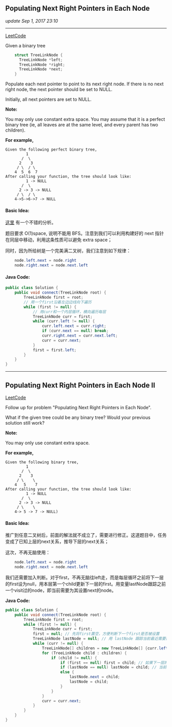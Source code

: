 ## Populating Next Right Pointers in Each Node
_update Sep 1, 2017  23:10_

---
[LeetCode](https://leetcode.com/problems/populating-next-right-pointers-in-each-node/description/)

Given a binary tree
```c
    struct TreeLinkNode {
      TreeLinkNode *left;
      TreeLinkNode *right;
      TreeLinkNode *next;
    }
```
Populate each next pointer to point to its next right node. If there is no next right node, the next pointer should be set to NULL.

Initially, all next pointers are set to NULL.

**Note:**

You may only use constant extra space.
You may assume that it is a perfect binary tree (ie, all leaves are at the same level, and every parent has two children).

**For example,**

    Given the following perfect binary tree,
             1
           /  \
          2    3
         / \  / \
        4  5  6  7
    After calling your function, the tree should look like:
             1 -> NULL
           /  \
          2 -> 3 -> NULL
         / \  / \
        4->5->6->7 -> NULL
        
#### Basic Idea:
[这里](https://siddontang.gitbooks.io/leetcode-solution/content/tree/populating_next_right_pointers_in_each_node.html) 有一个不错的分析。

题目要求 O(1)space, 说明不能用 BFS。注意到我们可以利用构建好的 next 指针在同层中移动，利用这条性质可以避免 extra space；

同时，因为所给树是一个完美满二叉树，我们注意到如下规律：
```java
    node.left.next = node.right
    node.right.next = node.next.left
```

#### Java Code:
```java
public class Solution {
    public void connect(TreeLinkNode root) {
        TreeLinkNode first = root;
        // 用一个first沿着左边边线向下遍历
        while (first != null) {
            // 用curr和一个内层循环，横向遍历每层
            TreeLinkNode curr = first;
            while (curr.left != null) {
                curr.left.next = curr.right;
                if (curr.next == null) break;
                curr.right.next = curr.next.left;
                curr = curr.next;
            }
            first = first.left;
        }
    }
}
```

---
## Populating Next Right Pointers in Each Node II

[LeetCode](https://leetcode.com/problems/populating-next-right-pointers-in-each-node-ii/description/)

Follow up for problem "Populating Next Right Pointers in Each Node".

What if the given tree could be any binary tree? Would your previous solution still work?

**Note:**

You may only use constant extra space.

**For example,**

    Given the following binary tree,
             1
           /  \
          2    3
         / \    \
        4   5    7
    After calling your function, the tree should look like:
             1 -> NULL
           /  \
          2 -> 3 -> NULL
         / \    \
        4-> 5 -> 7 -> NULL)
    
#### Basic Idea:
推广到任意二叉树后，前面的解法就不成立了，需要进行修正。这道题目中，任务变成了已知上层的next关系，推导下层的next关系；

这次，不再无脑使用：
```java
    node.left.next = node.right
    node.right.next = node.next.left
```
我们还需要加入判断。对于first，不再无脑往left走，而是每层循环之前将下一层的first设为null，用本层第一个child更新下一层的first。用变量lastNode跟踪之前一个visit过的node，即当前需要为其设置next的node。

**Java Code:**  
```java
public class Solution {
    public void connect(TreeLinkNode root) {
        TreeLinkNode first = root;
        while (first != null) {
            TreeLinkNode curr = first;
            first = null; // 先将first置空，方便判断下一个first是否被设置
            TreeLinkNode lastNode = null; // 用 lastNode 跟踪当前最近需要被设置next的node
            while (curr != null) {
                TreeLinkNode[] children = new TreeLinkNode[] {curr.left, curr.right};
                for (TreeLinkNode child : children) {
                    if (child != null) {
                        if (first == null) first = child; // 如果下一层的first没设置，则当前child一定是第一个
                        if (lastNode == null) lastNode = child; // 当前child是本层第一个，设为lastNode等待设置其next
                        else {
                            lastNode.next = child;
                            lastNode = child;
                        }
                    }
                }
                curr = curr.next;
            }
        }
    }
}
```




